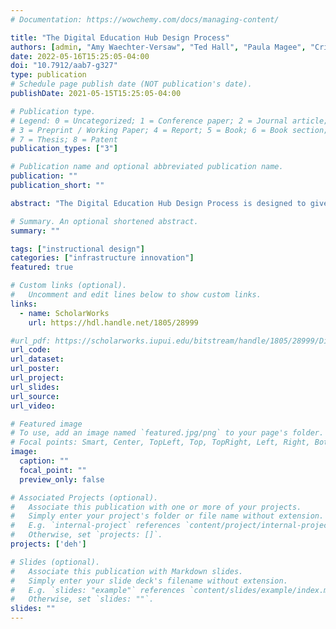 ```yaml
---
# Documentation: https://wowchemy.com/docs/managing-content/

title: "The Digital Education Hub Design Process"
authors: [admin, "Amy Waechter-Versaw", "Ted Hall", "Paula Magee", "Cristina Santamaría Graff", "Craig Willey", "Brooke Moreland"]
date: 2022-05-16T15:25:05-04:00
doi: "10.7912/aab7-g327"
type: publication
# Schedule page publish date (NOT publication's date).
publishDate: 2021-05-15T15:25:05-04:00

# Publication type.
# Legend: 0 = Uncategorized; 1 = Conference paper; 2 = Journal article;
# 3 = Preprint / Working Paper; 4 = Report; 5 = Book; 6 = Book section;
# 7 = Thesis; 8 = Patent
publication_types: ["3"]

# Publication name and optional abbreviated publication name.
publication: ""
publication_short: ""

abstract: "The Digital Education Hub Design Process is designed to give teachers, educators, and curriculum designers a pathway for developing, enacting, and evaluating lesson plans, units and modules, and learning experiences in a range of settings."

# Summary. An optional shortened abstract.
summary: ""

tags: ["instructional design"]
categories: ["infrastructure innovation"]
featured: true

# Custom links (optional).
#   Uncomment and edit lines below to show custom links.
links:
  - name: ScholarWorks
    url: https://hdl.handle.net/1805/28999

#url_pdf: https://scholarworks.iupui.edu/bitstream/handle/1805/28999/Digital%20Education%20Hub%20Design%20Process.pdf?sequence=1&isAllowed=y
url_code:
url_dataset:
url_poster:
url_project:
url_slides:
url_source:
url_video:

# Featured image
# To use, add an image named `featured.jpg/png` to your page's folder.
# Focal points: Smart, Center, TopLeft, Top, TopRight, Left, Right, BottomLeft, Bottom, BottomRight.
image:
  caption: ""
  focal_point: ""
  preview_only: false

# Associated Projects (optional).
#   Associate this publication with one or more of your projects.
#   Simply enter your project's folder or file name without extension.
#   E.g. `internal-project` references `content/project/internal-project/index.md`.
#   Otherwise, set `projects: []`.
projects: ['deh']

# Slides (optional).
#   Associate this publication with Markdown slides.
#   Simply enter your slide deck's filename without extension.
#   E.g. `slides: "example"` references `content/slides/example/index.md`.
#   Otherwise, set `slides: ""`.
slides: ""
---
```

